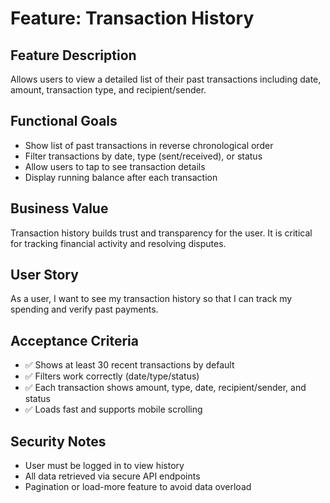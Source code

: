# Feature: Transaction History

## Feature Description
Allows users to view a detailed list of their past transactions including date, amount, transaction type, and recipient/sender.

## Functional Goals
- Show list of past transactions in reverse chronological order
- Filter transactions by date, type (sent/received), or status
- Allow users to tap to see transaction details
- Display running balance after each transaction

## Business Value
Transaction history builds trust and transparency for the user. It is critical for tracking financial activity and resolving disputes.

## User Story
As a user, I want to see my transaction history so that I can track my spending and verify past payments.

## Acceptance Criteria
- ✅ Shows at least 30 recent transactions by default
- ✅ Filters work correctly (date/type/status)
- ✅ Each transaction shows amount, type, date, recipient/sender, and status
- ✅ Loads fast and supports mobile scrolling

## Security Notes
- User must be logged in to view history
- All data retrieved via secure API endpoints
- Pagination or load-more feature to avoid data overload
